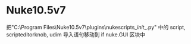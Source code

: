 # Nuke10.5v7

把"C:\Program Files\Nuke10.5v7\plugins\nukescripts\__init__.py"
中的 script, scripteditorknob, udim 导入语句移动到 if nuke.GUI 区块中